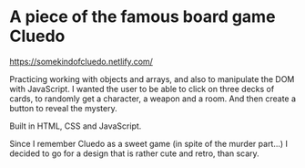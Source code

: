 # A piece of the famous board game Cluedo

https://somekindofcluedo.netlify.com/

Practicing working with objects and arrays, and also to manipulate the DOM with JavaScript. I wanted the user to be able to click on three decks of cards, to randomly get a character, a weapon and a room. And then create a button to reveal the mystery.

Built in HTML, CSS and JavaScript.

Since I remember Cluedo as a sweet game (in spite of the murder part...) I decided to go for a design that is rather cute and retro, than scary.
